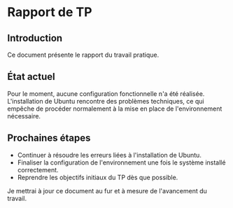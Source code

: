 # Rapport de TP

## Introduction  
Ce document présente le rapport du travail pratique.  

## État actuel  
Pour le moment, aucune configuration fonctionnelle n'a été réalisée. L'installation de Ubuntu rencontre des problèmes techniques, ce qui empêche de procéder normalement à la mise en place de l'environnement nécessaire.  

## Prochaines étapes  
- Continuer à résoudre les erreurs liées à l'installation de Ubuntu.  
- Finaliser la configuration de l'environnement une fois le système installé correctement.  
- Reprendre les objectifs initiaux du TP dès que possible.  

Je mettrai à jour ce document au fur et à mesure de l'avancement du travail.  
